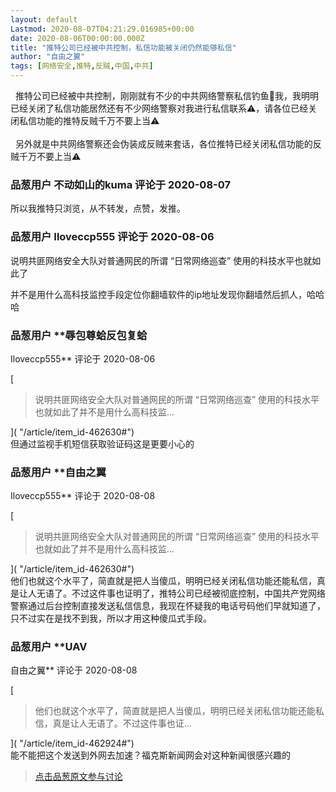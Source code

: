 ```yaml
---
layout: default
Lastmod: 2020-08-07T04:21:29.016985+00:00
date: 2020-08-06T00:00:00.000Z
title: "推特公司已经被中共控制，私信功能被关闭仍然能够私信"
author: "自由之翼"
tags: [网络安全,推特,反贼,中国,中共]
---
```


  推特公司已经被中共控制，刚刚就有不少的中共网络警察私信钓鱼🎣我，我明明已经关闭了私信功能居然还有不少网络警察对我进行私信联系⚠️，请各位已经关闭私信功能的推特反贼千万不要上当⚠️  
    
  另外就是中共网络警察还会伪装成反贼来套话，各位推特已经关闭私信功能的反贼千万不要上当⚠️

            
### 品葱用户 **不动如山的kuma** 评论于 2020-08-07
        
所以我推特只浏览，从不转发，点赞，发推。
        


            
### 品葱用户 **Iloveccp555** 评论于 2020-08-06
        
说明共匪网络安全大队对普通网民的所谓 “日常网络巡查” 使用的科技水平也就如此了  
  
并不是用什么高科技监控手段定位你翻墙软件的ip地址发现你翻墙然后抓人，哈哈哈
        


            
### 品葱用户 **辱包尊蛤反包复蛤 
Iloveccp555** 评论于 2020-08-06
        
[

> 说明共匪网络安全大队对普通网民的所谓 “日常网络巡查” 使用的科技水平也就如此了并不是用什么高科技监...

]( "/article/item_id-462630#")  
但通过监视手机短信获取验证码这是更要小心的
        


            
### 品葱用户 **自由之翼 
Iloveccp555** 评论于 2020-08-08
        
[

> 说明共匪网络安全大队对普通网民的所谓 “日常网络巡查” 使用的科技水平也就如此了并不是用什么高科技监...

]( "/article/item_id-462630#")  
他们也就这个水平了，简直就是把人当傻瓜，明明已经关闭私信功能还能私信，真是让人无语了。不过这件事也证明了，推特公司已经被彻底控制，中国共产党网络警察通过后台控制直接发送私信信息，我现在怀疑我的电话号码他们早就知道了，只不过实在是找不到我，所以才用这种傻瓜式手段。
        


            
### 品葱用户 **UAV 
自由之翼** 评论于 2020-08-08
        
[

> 他们也就这个水平了，简直就是把人当傻瓜，明明已经关闭私信功能还能私信，真是让人无语了。不过这件事也证...

]( "/article/item_id-462924#")  
能不能把这个发送到外网去加速？福克斯新闻网会对这种新闻很感兴趣的
        






> [点击品葱原文参与讨论](https://pincong.rocks/article/22600)

